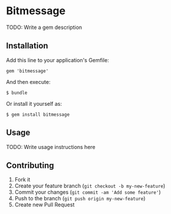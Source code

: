 # Bitmessage

TODO: Write a gem description

## Installation

Add this line to your application's Gemfile:

    gem 'bitmessage'

And then execute:

    $ bundle

Or install it yourself as:

    $ gem install bitmessage

## Usage

TODO: Write usage instructions here

## Contributing

1. Fork it
2. Create your feature branch (`git checkout -b my-new-feature`)
3. Commit your changes (`git commit -am 'Add some feature'`)
4. Push to the branch (`git push origin my-new-feature`)
5. Create new Pull Request
